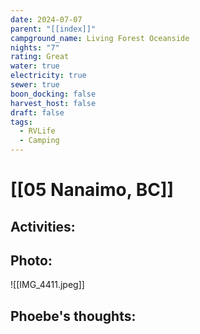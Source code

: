 ```yaml
---
date: 2024-07-07
parent: "[[index]]"
campground_name: Living Forest Oceanside
nights: "7"
rating: Great
water: true
electricity: true
sewer: true
boon_docking: false
harvest_host: false
draft: false
tags:
  - RVLife
  - Camping
---
```

# [[05 Nanaimo, BC]]

## Activities:

## Photo:
![[IMG_4411.jpeg]]

## Phoebe's thoughts:
